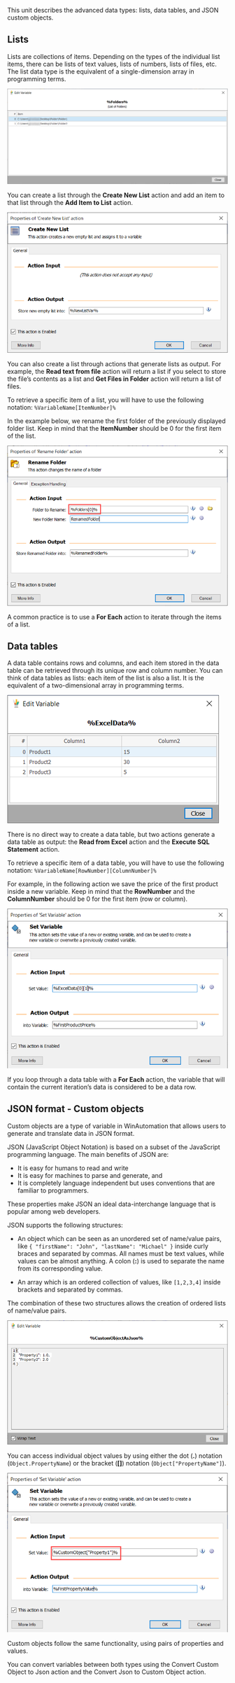 This unit describes the advanced data types: lists, data tables, and JSON custom objects.

## Lists

Lists are collections of items. Depending on the types of the individual list items, there can be lists of text values, lists of numbers, lists of files, etc. The list data type is the equivalent of a single-dimension array in programming terms.

![Screenshot of the Edit Variable window for folders.](..\media\edit-variable-window-lists.png)

You can create a list through the **Create New List** action and add an item to that list through the **Add Item to List** action.

![Screenshot of the Create New List action's properties dialog.](..\media\create-new-list-action-properties.png)

You can also create a list through actions that generate lists as output. For example, the **Read text from file** action will return a list if you select to store the file’s contents as a list and **Get Files in Folder** action will return a list of files.

To retrieve a specific item of a list, you will have to use the following notation: `%VariableName[ItemNumber]%`

In the example below, we rename the first folder of the previously displayed folder list. Keep in mind that the **ItemNumber** should be 0 for the first item of the list.

![Screenshot of the populated Folder to Rename field in the Rename Folder action's properties dialog.](..\media\rename-folder-action-properties.png)

A common practice is to use a **For Each** action to iterate through the items of a list.

## Data tables

A data table contains rows and columns, and each item stored in the data table can be retrieved through its unique row and column number. You can think of data tables as lists: each item of the list is also a list. It is the equivalent of a two-dimensional array in programming terms.

![Screenshot of the Edit Variable window for excel data.](..\media\edit-variable-window-data-tables..png)

There is no direct way to create a data table, but two actions generate a data table as output: the **Read from Excel** action and the **Execute SQL Statement** action.

To retrieve a specific item of a data table, you will have to use the following notation: `%VariableName[RowNumber][ColumnNumber]%`

For example, in the following action we save the price of the first product inside a new variable. Keep in mind that the **RowNumber** and the **ColumnNumber** should be 0 for the first item (row or column).

![Screenshot of the populated Set Value field in the Set Variable action's properties dialog.](..\media\set-variable-action-properties-data-tables.png)

If you loop through a data table with a **For Each** action, the variable that will contain the current iteration’s data is considered to be a data row.

## JSON format - Custom objects

Custom objects are a type of variable in WinAutomation that allows users to generate and translate data in JSON format.

JSON (JavaScript Object Notation) is based on a subset of the JavaScript programming language. The main benefits of JSON are:

- It is easy for humans to read and write
- It is easy for machines to parse and generate, and
- It is completely language independent but uses conventions that are familiar to programmers.

These properties make JSON an ideal data-interchange language that is popular among web developers.

JSON supports the following structures:

- An object which can be seen as an unordered set of name/value pairs, like `{ "firstName": "John", "lastName": "Michael" }` inside curly braces and separated by commas. All names must be text values, while values can be almost anything. A colon (**:**) is used to separate the name from its corresponding value.

- An array which is an ordered collection of values, like `[1,2,3,4]` inside brackets and separated by commas.

The combination of these two structures allows the creation of ordered lists of name/value pairs.

![Screenshot of the Edit Variable window for custom object as J SON.](..\media\edit-variable-window-json.png)

You can access individual object values by using either the dot (**.**) notation (`Object.PropertyName`) or the bracket (**[]**) notation (`Object["PropertyName"]`).

![Screenshot of the populated Set Value field set to custom object property 1 in the Set Variable action's properties dialog.](..\media\set-variable-action-properties-json.png)

Custom objects follow the same functionality, using pairs of properties and values.

You can convert variables between both types using the Convert Custom Object to Json action and the Convert Json to Custom Object action.
